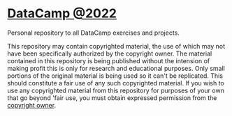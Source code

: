 # [DataCamp @2022](https://www.datacamp.com/)

Personal repository to all DataCamp exercises and projects.

This repository may contain copyrighted material, the use of which may not have been specifically authorized by the copyright owner. 
The material contained in this repository is being published without the intension of making profit this is only for research and educational purposes. 
Only small portions of the original material is being used so it can't be replicated.
This should constitute a fair use of any such copyrighted material.
If you wish to use any copyrighted material from this repository for purposes of your own that go beyond 'fair use, you must obtain expressed permission from the [copyright owner](https://support.datacamp.com/hc/en-us/requests/new/).
